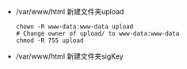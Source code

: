 * /var/www/html 新建文件夹upload

  ```
  chown -R www-data:www-data upload 
  # Change owner of upload/ to www-data:www-data
  chmod -R 755 upload
  ```

* /var/www/html 新建文件夹sigKey
